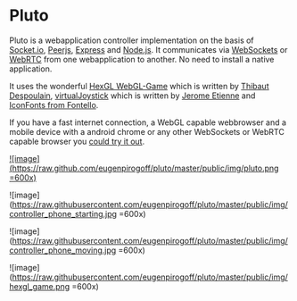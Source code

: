 Pluto
=====

Pluto is a webapplication controller implementation on the basis of [Socket.io](http://socket.io), [Peerjs](http://peerjs.com), [Express](http://expressjs.com) and [Node.js](http://nodejs.org). It communicates via [WebSockets](http://www.w3.org/TR/websockets/) or [WebRTC](http://www.w3.org/TR/webrtc/) from one webapplication to another. No need to install a native application.

It uses the wonderful [HexGL WebGL-Game](https://github.com/BKcore/HexGL) which is written by [Thibaut Despoulain](http://bkcore.com/), [virtualJoystick](http://github.com/jeromeetienne/virtualjoystick.js) which is written by [Jerome Etienne](http://jetienne.com) and [IconFonts from Fontello](http://fontello.com).


If you have a fast internet connection, a WebGL capable webbrowser and a mobile device with a android chrome or any other WebSockets or WebRTC capable browser you [could try it out](http://pluto.jit.su).


[![image](https://raw.github.com/eugenpirogoff/pluto/master/public/img/pluto.png =600x)](http://pluto.jit.su)

![image](https://raw.githubusercontent.com/eugenpirogoff/pluto/master/public/img/controller_phone_starting.jpg =600x)

![image](https://raw.githubusercontent.com/eugenpirogoff/pluto/master/public/img/controller_phone_moving.jpg =600x)

![image](https://raw.githubusercontent.com/eugenpirogoff/pluto/master/public/img/hexgl_game.png =600x)
